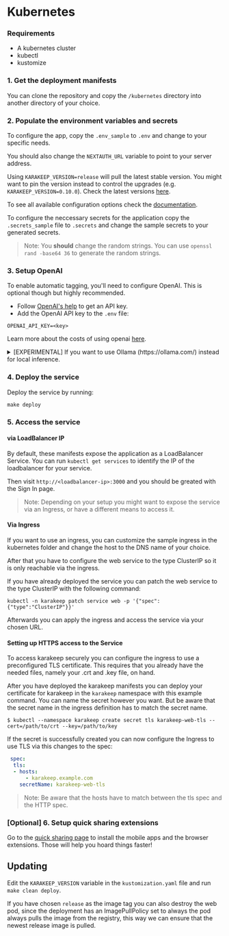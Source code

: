 # Kubernetes

### Requirements

- A kubernetes cluster
- kubectl
- kustomize

### 1. Get the deployment manifests

You can clone the repository and copy the `/kubernetes` directory into another directory of your choice.

### 2. Populate the environment variables and secrets

To configure the app, copy the `.env_sample` to `.env` and change to your specific needs.

You should also change the `NEXTAUTH_URL` variable to point to your server address.

Using `KARAKEEP_VERSION=release` will pull the latest stable version. You might want to pin the version instead to control the upgrades (e.g. `KARAKEEP_VERSION=0.10.0`). Check the latest versions [here](https://github.com/karakeep-app/karakeep/pkgs/container/karakeep).

To see all available configuration options check the [documentation](https://docs.karakeep.app/configuration).

To configure the neccessary secrets for the application copy the `.secrets_sample` file to `.secrets` and change the sample secrets to your generated secrets.

> Note: You **should** change the random strings. You can use `openssl rand -base64 36` to generate the random strings. 

### 3. Setup OpenAI

To enable automatic tagging, you'll need to configure OpenAI. This is optional though but highly recommended.

- Follow [OpenAI's help](https://help.openai.com/en/articles/4936850-where-do-i-find-my-openai-api-key) to get an API key.
- Add the OpenAI API key to the `.env` file:

```
OPENAI_API_KEY=<key>
```

Learn more about the costs of using openai [here](/openai).

<details>
    <summary>[EXPERIMENTAL] If you want to use Ollama (https://ollama.com/) instead for local inference.</summary>

    **Note:** The quality of the tags you'll get will depend on the quality of the model you choose. Running local models is a recent addition and not as battle tested as using openai, so proceed with care (and potentially expect a bunch of inference failures).

    - Make sure ollama is running.
    - Set the `OLLAMA_BASE_URL` env variable to the address of the ollama API.
    - Set `INFERENCE_TEXT_MODEL` to the model you want to use for text inference in ollama (for example: `mistral`)
    - Set `INFERENCE_IMAGE_MODEL` to the model you want to use for image inference in ollama (for example: `llava`)
    - Make sure that you `ollama pull`-ed the models that you want to use.


</details>

### 4. Deploy the service

Deploy the service by running:

```
make deploy
```

### 5. Access the service

#### via LoadBalancer IP

By default, these manifests expose the application as a LoadBalancer Service. You can run `kubectl get services` to identify the IP of the loadbalancer for your service.

Then visit `http://<loadbalancer-ip>:3000` and you should be greated with the Sign In page.

> Note: Depending on your setup you might want to expose the service via an Ingress, or have a different means to access it.

#### Via Ingress

If you want to use an ingress, you can customize the sample ingress in the kubernetes folder and change the host to the DNS name of your choice.

After that you have to configure the web service to the type ClusterIP so it is only reachable via the ingress.

If you have already deployed the service you can patch the web service to the type ClusterIP with the following command:

` kubectl -n karakeep patch service web -p '{"spec":{"type":"ClusterIP"}}' `

Afterwards you can apply the ingress and access the service via your chosen URL.

#### Setting up HTTPS access to the Service

To access karakeep securely you can configure the ingress to use a preconfigured TLS certificate. This requires that you already have the needed files, namely your .crt and .key file, on hand.

After you have deployed the karakeep manifests you can deploy your certificate for karakeep in the `karakeep` namespace with this example command. You can name the secret however you want. But be aware that the secret name in the ingress definition has to match the secret name.

` $ kubectl --namespace karakeep create secret tls karakeep-web-tls --cert=/path/to/crt --key=/path/to/key `

If the secret is successfully created you can now configure the Ingress to use TLS via this changes to the spec:

```` yaml
 spec:
  tls:
  - hosts:
      - karakeep.example.com
    secretName: karakeep-web-tls
````

> Note: Be aware that the hosts have to match between the tls spec and the HTTP spec.

### [Optional] 6. Setup quick sharing extensions

Go to the [quick sharing page](/quick-sharing) to install the mobile apps and the browser extensions. Those will help you hoard things faster!

## Updating

Edit the `KARAKEEP_VERSION` variable in the `kustomization.yaml` file and run `make clean deploy`.

If you have chosen `release` as the image tag you can also destroy the web pod, since the deployment has an ImagePullPolicy set to always the pod always pulls the image from the registry, this way we can ensure that the newest release image is pulled.
